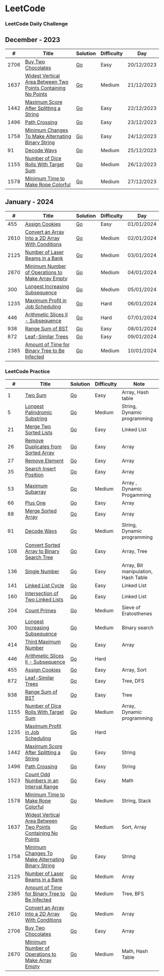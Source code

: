 LeetCode
========

### LeetCode Daily Challenge

## December - 2023

| # | Title | Solution | Difficulty | Day |
|---| ----- | -------- | ---------- | --- |
|2706|[Buy Two Chocolates](https://leetcode.com/problems/buy-two-chocolates/) | [Go](./daily%20challenge/2023/December/2706.%20Buy%20Two%20Chocolates.go) |Easy| 20/12/2023 |
|1637|[Widest Vertical Area Between Two Points Containing No Points](https://leetcode.com/problems/widest-vertical-area-between-two-points-containing-no-points/) | [Go](./daily%20challenge/2023/December/1637.%20Widest%20Vertical%20Area%20Between%20Two%20Points%20Containing%20No%20Points.go)|Medium| 21/12/2023|
|1442|[Maximum Score After Splitting a String](https://leetcode.com/problems/maximum-score-after-splitting-a-string) | [Go](./daily%20challenge//2023/December/1422.%20Maximum%20Score%20After%20Splitting%20a%20String.go)|Easy| 22/12/2023|
|1496|[Path Crossing](https://leetcode.com/problems/path-crossing/description) | [Go](./daily%20challenge/2023/December/1496.%20Path%20Crossing.go)|Easy| 23/12/2023|
|1758|[Minimum Changes To Make Alternating Binary String](https://leetcode.com/problems/minimum-changes-to-make-alternating-binary-string/description) | [Go](./daily%20challenge/2023/December/1758.%20Minimum%20Changes%20To%20Make%20Alternating%20Binary%20String.go)|Easy| 24/12/2023|
|91|[Decode Ways](https://leetcode.com/problems/decode-ways/description) | [Go](./daily%20challenge/2023/December/91.%20Decode%20Ways.go)|Medium| 25/12/2023|
|1155|[Number of Dice Rolls With Target Sum](https://leetcode.com/problems/number-of-dice-rolls-with-target-sum/description) | [Go](./daily%20challenge/2023/December/1155.%20Number%20of%20Dice%20Rolls%20With%20Target%20Sum.go)|Medium| 26/12/2023 |
|1578|[Minimum Time to Make Rope Colorful](https://leetcode.com/problems/minimum-time-to-make-rope-colorful/description) | [Go](./daily%20challenge/2023/December/1578.%20Minimum%20Time%20to%20Make%20Rope%20Colorful.go)|Medium| 27/12/2023 |

## January - 2024

| # | Title | Solution | Difficulty | Day |
|---| ----- | -------- | ---------- | --- |
|455|[Assign Cookies](https://leetcode.com/problems/assign-cookies/description) | [Go](./daily%20challenge/2024/January/455.%20Assign%20Cookies.go) |Easy| 01/01/2024 |
|2610|[Convert an Array Into a 2D Array With Conditions](https://leetcode.com/problems/convert-an-array-into-a-2d-array-with-conditions/description) | [Go](./daily%20challenge/2024/January/2610.%20Convert%20an%20Array%20Into%20a%202D%20Array%20With%20Conditions.go) |Medium| 02/01/2024 |
|2125|[Number of Laser Beams in a Bank](https://leetcode.com/problems/number-of-laser-beams-in-a-bank/description) | [Go](./daily%20challenge/2024/January/2125.%20Number%20of%20Laser%20Beams%20in%20a%20Bank.go) |Medium| 03/01/2024 |
|2870|[Minimum Number of Operations to Make Array Empty](https://leetcode.com/problems/minimum-number-of-operations-to-make-array-empty/description) | [Go](./daily%20challenge/2024/January/2870.%20Minimum%20Number%20of%20Operations%20to%20Make%20Array%20Empty.go) |Medium| 04/01/2024 |
|300|[Longest Increasing Subsequence](https://leetcode.com/problems/longest-increasing-subsequence/description) | [Go](./daily%20challenge/2024/January/300.%20Longest%20Increasing%20Subsequence.go) |Medium| 05/01/2024 |
|1235|[Maximum Profit in Job Scheduling](https://leetcode.com/problems/maximum-profit-in-job-scheduling/description) | [Go](./daily%20challenge/2024/January/1235.%20Maximum%20Profit%20in%20Job%20Scheduling.go) |Hard| 06/01/2024 |
|446|[Arithmetic Slices II - Subsequence](https://leetcode.com/problems/arithmetic-slices-ii-subsequence/description) | [Go](./daily%20challenge/2024/January/300.%20Longest%20Increasing%20Subsequence.go) |Hard| 07/01/2024 |
|938|[Range Sum of BST](https://leetcode.com/problems/range-sum-of-bst/description) | [Go](./daily%20challenge/2024/January/300.%20Longest%20Increasing%20Subsequence.go) |Easy| 08/01/2024 |
|872|[Leaf-Similar Trees](https://leetcode.com/problems/leaf-similar-trees/description) | [Go](./daily%20challenge/2024/January/872.%20Leaf-Similar%20Trees.go) |Easy| 09/01/2024 |
|2385|[Amount of Time for Binary Tree to Be Infected](https://leetcode.com/problems/amount-of-time-for-binary-tree-to-be-infected/description) | [Go](./daily%20challenge/2024/January/2385.%20Amount%20of%20Time%20for%20Binary%20Tree%20to%20Be%20Infected.go) |Medium| 10/01/2024 |
### LeetCode Practice

| # | Title | Solution | Difficulty | Note |
|---| ----- | -------- | ---------- | ---- |
|1|[Two Sum](https://leetcode.com/problems/two-sum/description/) | [Go](./practice/1.%20Two%20Sum.go) |Easy| Array, Hash table |
|5|[Longest Palindromic Substring](https://leetcode.com/problems/longest-palindromic-substring/description/) | [Go](./practice/5.%20Longest%20Palindromic%20Substring.go) |Medium| String, Dynamic programming |
|21|[Merge Two Sorted Lists](https://leetcode.com/problems/merge-two-sorted-lists/description/) | [Go](./practice/21.%20Merge%20Two%20Sorted%20Lists.go) |Easy| Linked List |
|26|[Remove Duplicates from Sorted Array](https://leetcode.com/problems/remove-duplicates-from-sorted-array/) | [Go](./practice/26.%20Remove%20Duplicates%20from%20Sorted%20Array.go) |Easy| Array |
|27|[Remove Element](https://leetcode.com/problems/remove-element/description/) | [Go](./practice/27.%20Remove%20Element.go) |Easy| Array |
|35|[Search Insert Position](https://leetcode.com/problems/search-insert-position/)| [Go](./practice/35.%20Search%20Insert%20Position.go) |Easy| Array |
|53|[Maximum Subarray](https://leetcode.com/problems/maximum-subarray/)| [Go](./practice/53.%20Maximum%20Subarray.go) |Medium| Array , Dynamic Progamming|
|66|[Plus One](https://leetcode.com/problems/plus-one/description/)| [Go](./practice/66.%20Plus%20One.go) |Easy| Array |
|88|[Merge Sorted Array](https://leetcode.com/problems/merge-sorted-array/) | [Go](./practice/88.%20Merge%20Sorted%20Array.go) |Easy| Array |
|91|[Decode Ways](https://leetcode.com/problems/decode-ways/description) | [Go](./daily%20challenge/2023/December/91.%20Decode%20Ways.go)|Medium| String, Dynamic programming |
|108|[Convert Sorted Array to Binary Search Tree](https://leetcode.com/problems/convert-sorted-array-to-binary-search-tree/) | [Go](./practice//108.%20Convert%20Sorted%20Array%20to%20Binary%20Search%20Tree.go)|Easy| Array, Tree |
|136|[Single Number](https://leetcode.com/problems/single-number/description/) | [Go](./practice/136.%20Single%20Number.go)|Easy| Array, Bit manipulation, Hash Table |
|141|[Linked List Cycle](https://leetcode.com/problems/linked-list-cycle/description/) | [Go](./practice/141.%20Linked%20List%20Cycle.go)|Easy| Linked List |
|160|[Intersection of Two Linked Lists](https://leetcode.com/problems/intersection-of-two-linked-lists/description/) | [Go](./practice/160.%20Intersection%20of%20Two%20Linked%20Lists.go)|Easy| Linked List |
|204|[Count Primes](https://leetcode.com/problems/count-primes/description/) | [Go](./practice/204.%20Count%20Primes.go)|Medium| Sieve of Eratosthenes |
|300|[Longest Increasing Subsequence](https://leetcode.com/problems/longest-increasing-subsequence/description) | [Go](./daily%20challenge/2024/January/300.%20Longest%20Increasing%20Subsequence.go) |Medium| Binary search |
|414|[Third Maximum Number](https://leetcode.com/problems/third-maximum-number/description/) | [Go](./practice/414.%20Third%20Maximum%20Number.go)|Easy| Array |
|446|[Arithmetic Slices II - Subsequence](https://leetcode.com/problems/arithmetic-slices-ii-subsequence/description) | [Go](./daily%20challenge/2024/January/300.%20Longest%20Increasing%20Subsequence.go) |Hard| |
|455|[Assign Cookies](https://leetcode.com/problems/assign-cookies/description) | [Go](./daily%20challenge/2024/January/455.%20Assign%20Cookies.go) |Easy| Array, Sort |
|872|[Leaf-Similar Trees](https://leetcode.com/problems/leaf-similar-trees/description) | [Go](./daily%20challenge/2024/January/872.%20Leaf-Similar%20Trees.go) |Easy| Tree, DFS |
|938|[Range Sum of BST](https://leetcode.com/problems/range-sum-of-bst/description) | [Go](./daily%20challenge/2024/January/300.%20Longest%20Increasing%20Subsequence.go) |Easy| Tree |
|1155|[Number of Dice Rolls With Target Sum](https://leetcode.com/problems/number-of-dice-rolls-with-target-sum/description) | [Go](./daily%20challenge/2023/December/1155.%20Number%20of%20Dice%20Rolls%20With%20Target%20Sum.go)|Medium| Array, Dynamic programming |
|1235|[Maximum Profit in Job Scheduling](https://leetcode.com/problems/maximum-profit-in-job-scheduling/description) | [Go](./daily%20challenge/2024/January/1235.%20Maximum%20Profit%20in%20Job%20Scheduling.go) |Hard| |
|1442|[Maximum Score After Splitting a String](https://leetcode.com/problems/maximum-score-after-splitting-a-string) | [Go](./daily%20challenge//2023/December/1422.%20Maximum%20Score%20After%20Splitting%20a%20String.go)|Easy| String |
|1496|[Path Crossing](https://leetcode.com/problems/path-crossing/description) | [Go](./daily%20challenge/2023/December/1496.%20Path%20Crossing.go)|Easy| String |
|1523|[Count Odd Numbers in an Interval Range](https://leetcode.com/problems/count-odd-numbers-in-an-interval-range/) | [Go](./practice/1523.%20Count%20Odd%20Numbers%20in%20an%20Interval%20Range.go)|Easy| Math |
|1578|[Minimum Time to Make Rope Colorful](https://leetcode.com/problems/minimum-time-to-make-rope-colorful/description) | [Go](./daily%20challenge/2023/December/1578.%20Minimum%20Time%20to%20Make%20Rope%20Colorful.go)|Medium| String, Stack |
|1637|[Widest Vertical Area Between Two Points Containing No Points](https://leetcode.com/problems/widest-vertical-area-between-two-points-containing-no-points/) | [Go](./daily%20challenge/2023/December/1637.%20Widest%20Vertical%20Area%20Between%20Two%20Points%20Containing%20No%20Points.go)|Medium| Sort, Array |
|1758|[Minimum Changes To Make Alternating Binary String](https://leetcode.com/problems/minimum-changes-to-make-alternating-binary-string/description) | [Go](./daily%20challenge/2023/December/1758.%20Minimum%20Changes%20To%20Make%20Alternating%20Binary%20String.go)|Easy| String |
|2125|[Number of Laser Beams in a Bank](https://leetcode.com/problems/number-of-laser-beams-in-a-bank/description) | [Go](./daily%20challenge/2024/January/2125.%20Number%20of%20Laser%20Beams%20in%20a%20Bank.go) |Medium| Array |
|2385|[Amount of Time for Binary Tree to Be Infected](https://leetcode.com/problems/amount-of-time-for-binary-tree-to-be-infected/description) | [Go](./daily%20challenge/2024/January/2385.%20Amount%20of%20Time%20for%20Binary%20Tree%20to%20Be%20Infected.go) |Medium| Tree, BFS |
|2610|[Convert an Array Into a 2D Array With Conditions](https://leetcode.com/problems/convert-an-array-into-a-2d-array-with-conditions/description) | [Go](./daily%20challenge/2024/January/2610.%20Convert%20an%20Array%20Into%20a%202D%20Array%20With%20Conditions.go) |Medium| Array |
|2706|[Buy Two Chocolates](https://leetcode.com/problems/buy-two-chocolates/) | [Go](./daily%20challenge/2023/December/2706.%20Buy%20Two%20Chocolates.go) |Easy| Array |
|2870|[Minimum Number of Operations to Make Array Empty](https://leetcode.com/problems/minimum-number-of-operations-to-make-array-empty/description) | [Go](./daily%20challenge/2024/January/2870.%20Minimum%20Number%20of%20Operations%20to%20Make%20Array%20Empty.go) |Medium| Math, Hash Table |
